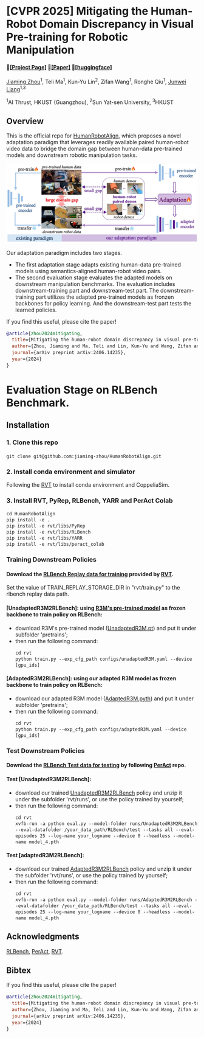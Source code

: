 # [CVPR 2025] Mitigating the Human-Robot Domain Discrepancy in Visual Pre-training for Robotic Manipulation

#### 🤖[[Project Page]](https://jiaming-zhou.github.io/projects/HumanRobotAlign/) 📑[[Paper]](https://arxiv.org/abs/2406.14235)  🤗[[huggingface]](https://huggingface.co/Jiaming2472/HumanRobotAlign/tree/main)

[Jiaming Zhou](https://jiaming-zhou.github.io/)<sup>1</sup>, Teli Ma<sup>1</sup>, Kun-Yu Lin<sup>2</sup>, Zifan Wang<sup>1</sup>, Ronghe Qiu<sup>1</sup>, [Junwei Liang](https://junweiliang.me/)<sup>1,3</sup>

<sup>1</sup>AI Thrust, HKUST (Guangzhou), <sup>2</sup>Sun Yat-sen University, <sup>3</sup>HKUST


## Overview
This is the official repo for [HumanRobotAlign](https://jiaming-zhou.github.io/projects/HumanRobotAlign/), which proposes a novel adaptation paradigm that leverages readily available paired human-robot video data to bridge the domain gap between human-data pre-trained models and downstream robotic manipulation tasks.

![img](imgs/framework.jpg)

Our adaptation paradigm includes two stages. 
- The first adaptation stage adapts existing human-data pre-trained models using semantics-aligned human-robot video pairs.
- The second evaluation stage evaluates the adapted models on downstream manipulation benchmarks. The evaluation includes downstream-training part and downstream-test part. The downstream-training part utilizes the adapted pre-trained models as fronzen backbones for policy learning. And the downstream-test part tests the learned policies.



If you find this useful, please cite the paper!
```bibtex
@article{zhou2024mitigating,
  title={Mitigating the human-robot domain discrepancy in visual pre-training for robotic manipulation},
  author={Zhou, Jiaming and Ma, Teli and Lin, Kun-Yu and Wang, Zifan and Qiu, Ronghe and Liang, Junwei},
  journal={arXiv preprint arXiv:2406.14235},
  year={2024}
}
```


# Evaluation Stage on RLBench Benchmark.
## Installation
### 1. Clone this repo
`git clone git@github.com:jiaming-zhou/HumanRobotAlign.git`
### 2. Install conda environment and simulator
Following the [RVT](https://github.com/NVlabs/RVT) to install conda environment and CoppeliaSim.
### 3. Install RVT, PyRep, RLBench, YARR and PerAct Colab
```
cd HumanRobotAlign
pip install -e .
pip install -e rvt/libs/PyRep 
pip install -e rvt/libs/RLBench 
pip install -e rvt/libs/YARR 
pip install -e rvt/libs/peract_colab
``` 

### Training Downstream Policies

#### Download the [RLBench Replay data for training](https://huggingface.co/datasets/ankgoyal/rvt/tree/main/replay) provided by [RVT](https://github.com/NVlabs/RVT).
Set the value of TRAIN_REPLAY_STORAGE_DIR in "rvt/train.py" to the rlbench replay data path.

#### [UnadaptedR3M2RLBench]: using [R3M's pre-trained model](https://arxiv.org/abs/2203.12601) as frozen backbone to train policy on RLBench:
   
- download R3M's pre-trained model ([UnadaptedR3M.pt](https://huggingface.co/Jiaming2472/HumanRobotAlign/blob/main/UnadaptedR3M.pt)) and put it under subfolder 'pretrains';
- then run the following command:
  ```
  cd rvt
  python train.py --exp_cfg_path configs/unadaptedR3M.yaml --device [gpu_ids]
  ``` 

#### [AdaptedR3M2RLBench]: using our adapted R3M model as frozen backbone to train policy on RLBench:
   
- download our adapted R3M model ([AdaptedR3M.pyth](https://huggingface.co/Jiaming2472/HumanRobotAlign/blob/main/AdaptedR3M.pyth)) and put it under subfolder 'pretrains';
- then run the following command:
  ```
  cd rvt
  python train.py --exp_cfg_path configs/adaptedR3M.yaml --device [gpu_ids]
  ``` 


### Test Downstream Policies
#### Download the [RLBench Test data for testing](https://drive.google.com/drive/folders/0B2LlLwoO3nfZfkFqMEhXWkxBdjJNNndGYl9uUDQwS1pfNkNHSzFDNGwzd1NnTmlpZXR1bVE?resourcekey=0-jRw5RaXEYRLe2W6aNrNFEQ&usp=share_link) by following [PerAct](https://github.com/peract/peract#download) repo.

#### Test [UnadaptedR3M2RLBench]:
- download our trained [UnadaptedR3M2RLBench](https://huggingface.co/Jiaming2472/HumanRobotAlign/blob/main/UnadaptedR3M2RLBench.tar) policy and unzip it under the subfolder 'rvt/runs', or use the policy trained by yourself;
- then run the following command:
  ```
  cd rvt
  xvfb-run -a python eval.py --model-folder runs/UnadaptedR3M2RLBench --eval-datafolder /your_data_path/RLBench/test --tasks all --eval-episodes 25 --log-name your_logname --device 0 --headless --model-name model_4.pth
  ```

#### Test [adaptedR3M2RLBench]:
- download our trained [AdaptedR3M2RLBench](https://huggingface.co/Jiaming2472/HumanRobotAlign/blob/main/AdaptedR3M2RLBench.tar) policy and unzip it under the subfolder 'rvt/runs', or use the policy trained by yourself;
- then run the following command:
  ```
  cd rvt
  xvfb-run -a python eval.py --model-folder runs/AdaptedR3M2RLBench --eval-datafolder /your_data_path/RLBench/test --tasks all --eval-episodes 25 --log-name your_logname --device 0 --headless --model-name model_4.pth
  ```


## Acknowledgments
[RLBench](https://sites.google.com/view/rlbench), [PerAct](https://github.com/peract/peract#download), [RVT](https://github.com/NVlabs/RVT).

## Bibtex
If you find this useful, please cite the paper!
```bibtex
@article{zhou2024mitigating,
  title={Mitigating the human-robot domain discrepancy in visual pre-training for robotic manipulation},
  author={Zhou, Jiaming and Ma, Teli and Lin, Kun-Yu and Wang, Zifan and Qiu, Ronghe and Liang, Junwei},
  journal={arXiv preprint arXiv:2406.14235},
  year={2024}
}
```
